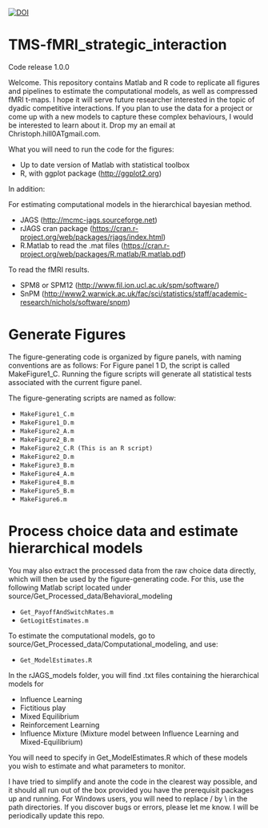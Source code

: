 [![DOI](https://zenodo.org/badge/93639776.svg)](https://zenodo.org/badge/latestdoi/93639776)

# TMS-fMRI_strategic_interaction 

Code release 1.0.0

Welcome. This repository contains Matlab and R code to replicate all figures and pipelines to estimate the computational models, as well as compressed fMRI t-maps. I hope it will serve future researcher interested in the topic of dyadic competitive interactions. If you plan to use the data for a project or come up with a new models to capture these complex behaviours, I would be interested to learn about it. Drop my an email at Christoph.hill0ATgmail.com. 

What you will need to run the code for the figures: 
* Up to date version of Matlab with statistical toolbox 
* R, with ggplot package (http://ggplot2.org) 

In addition: 

For estimating computational models in the hierarchical bayesian method. 
* JAGS (http://mcmc-jags.sourceforge.net)
* rJAGS cran package (https://cran.r-project.org/web/packages/rjags/index.html) 
* R.Matlab to read the .mat files (https://cran.r-project.org/web/packages/R.matlab/R.matlab.pdf) 

To read the fMRI results. 
* SPM8 or SPM12 (http://www.fil.ion.ucl.ac.uk/spm/software/) 
* SnPM (http://www2.warwick.ac.uk/fac/sci/statistics/staff/academic-research/nichols/software/snpm)

# Generate Figures

The figure-generating code is organized by figure panels, with naming conventions are as follows: 
For Figure panel 1 D, the script is called MakeFigure1_C. 
Running the figure scripts will generate all statistical tests associated with the current figure panel. 

The figure-generating scripts are named as follow:

* ```MakeFigure1_C.m```
* ```MakeFigure1_D.m```
* ```MakeFigure2_A.m```
* ```MakeFigure2_B.m```
* ```MakeFigure2_C.R (This is an R script)``` 
* ```MakeFigure2_D.m```
* ```MakeFigure3_B.m```
* ```MakeFigure4_A.m```
* ```MakeFigure4_B.m```
* ```MakeFigure5_B.m```
* ```MakeFigure6.m```

# Process choice data and estimate hierarchical models

You may also extract the processed data from the raw choice data directly, which will then be used by the figure-generating code. 
For this, use the following Matlab script located under source/Get_Processed_data/Behavioral_modeling

* ```Get_PayoffAndSwitchRates.m``` 
* ```GetLogitEstimates.m```

To estimate the computational models, go to source/Get_Processed_data/Computational_modeling, and use:

* ```Get_ModelEstimates.R```

In the rJAGS_models folder, you will find .txt files containing the hierarchical models for

* Influence Learning
* Fictitious play
* Mixed Equilibrium
* Reinforcement Learning
* Influence Mixture (Mixture model between Influence Learning and Mixed-Equilibrium)

You will need to specify in Get_ModelEstimates.R which of these models you wish to estimate and what parameters to monitor. 

I have tried to simplify and anote the code in the clearest way possible, and it should all run out of the box provided you have the prerequisit packages up and running. For Windows users, you will need to replace / by \ in the path directories. If you discover bugs or errors, please let me know. I will be periodically update this repo.  


